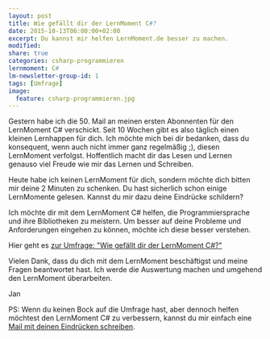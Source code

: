 ```yaml
---
layout: post
title: Wie gefällt dir der LernMoment C#?
date: 2015-10-13T06:00:00+02:00
excerpt: Du kannst mir helfen LernMoment.de besser zu machen.
modified:
share: true
categories: csharp-programmieren
lernmoment: C#
lm-newsletter-group-id: 1
tags: [Umfrage]
image:
  feature: csharp-programmieren.jpg
---
```


Gestern habe ich die 50. Mail an meinen ersten Abonnenten für den LernMoment C# verschickt. Seit 10 Wochen gibt es also täglich einen kleinen Lernhappen für dich. Ich möchte mich bei dir bedanken, dass du konsequent, wenn auch nicht immer ganz regelmäßig ;), diesen LernMoment verfolgst. Hoffentlich macht dir das Lesen und Lernen genauso viel Freude wie mir das Lernen und Schreiben.

Heute habe ich keinen LernMoment für dich, sondern möchte dich bitten mir deine 2 Minuten zu schenken. Du hast sicherlich schon einige LernMomente gelesen. Kannst du mir dazu deine Eindrücke schildern?

Ich möchte dir mit dem LernMoment C# helfen, die Programmiersprache und ihre Bibliotheken zu meistern. Um besser auf deine Probleme und Anforderungen eingehen zu können, möchte ich diese besser verstehen.

Hier geht es [zur Umfrage: "Wie gefällt dir der LernMoment C#?"](https://docs.google.com/forms/d/1TgZ0nMdTO3yJ4tmwfZcUFLW45LK63B1iryzjTGbtHdI/viewform?usp=send_form)

Vielen Dank, dass du dich mit dem LernMoment beschäftigst und meine Fragen beantwortet hast. Ich werde die Auswertung machen und umgehend den LernMoment überarbeiten.

Jan

PS: Wenn du keinen Bock auf die Umfrage hast, aber dennoch helfen möchtest den LernMoment C# zu verbessern, kannst du mir einfach eine [Mail mit deinen Eindrücken schreiben](mailto:jan@lernmoment.de). 

